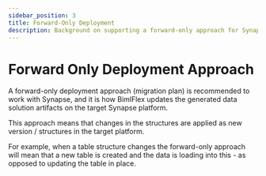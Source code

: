 ```yaml
---
sidebar_position: 3
title: Forward-Only Deployment
description: Background on supporting a forward-only approach for Synapse deployment
---
```

# Forward Only Deployment Approach

A forward-only deployment approach (migration plan) is recommended to work with Synapse, and it is how BimlFlex updates the generated data solution artifacts on the target Synapse platform.

This approach means that changes in the structures are applied as new version / structures in the target platform.

For example, when a table structure changes the forward-only approach will mean that a new table is created and the data is loading into this - as opposed to updating the table in place.
